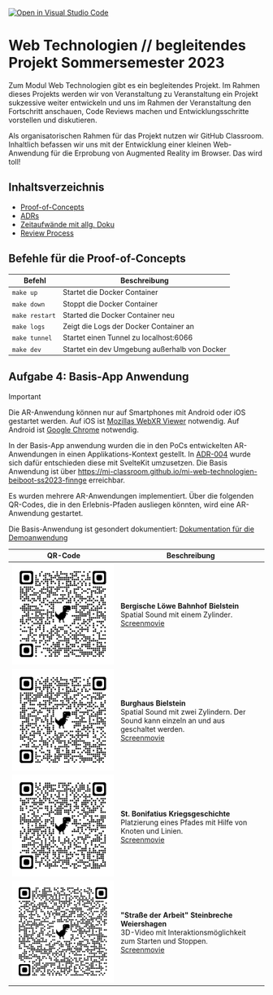 [![Open in Visual Studio Code](https://classroom.github.com/assets/open-in-vscode-718a45dd9cf7e7f842a935f5ebbe5719a5e09af4491e668f4dbf3b35d5cca122.svg)](https://classroom.github.com/online_ide?assignment_repo_id=10785596&assignment_repo_type=AssignmentRepo)

# Web Technologien // begleitendes Projekt Sommersemester 2023

Zum Modul Web Technologien gibt es ein begleitendes Projekt. Im Rahmen dieses Projekts werden wir von Veranstaltung zu Veranstaltung ein Projekt sukzessive weiter entwickeln und uns im Rahmen der Veranstaltung den Fortschritt anschauen, Code Reviews machen und Entwicklungsschritte vorstellen und diskutieren.

Als organisatorischen Rahmen für das Projekt nutzen wir GitHub Classroom. Inhaltlich befassen wir uns mit der Entwicklung einer kleinen Web-Anwendung für die Erprobung von Augmented Reality im Browser. Das wird toll!

## Inhaltsverzeichnis

- [Proof-of-Concepts](./proof-of-concepts/README.md)
- [ADRs](./docs/adrs/README.md)
- [Zeitaufwände mit allg. Doku](./docs/zeitaufwand.md)
- [Review Process](./docs/review-process.md)

## Befehle für die Proof-of-Concepts

| Befehl | Beschreibung |
| --- | --- |
| `make up` | Startet die Docker Container |
| `make down` | Stoppt die Docker Container |
| `make restart` | Started die Docker Container neu |
| `make logs` | Zeigt die Logs der Docker Container an |
| `make tunnel` | Startet einen Tunnel zu localhost:6066 |
| `make dev` | Startet ein dev Umgebung außerhalb von Docker |

## Aufgabe 4: Basis-App Anwendung

> [!IMPORTANT]
> Die AR-Anwendung können nur auf Smartphones mit Android oder iOS gestartet werden. Auf iOS ist [Mozillas WebXR Viewer](https://apps.apple.com/us/app/webxr-viewer/id1295998056) notwendig. Auf Android ist [Google Chrome](https://play.google.com/store/apps/details?id=com.android.chrome&hl=de&gl=US) notwendig.

In der Basis-App anwendung wurden die in den PoCs entwickelten AR-Anwendungen in einen Applikations-Kontext gestellt. In [ADR-004](./docs/adrs/004-sveltekit.md) wurde sich dafür entschieden diese mit SvelteKit umzusetzen. Die Basis Anwendung ist über <https://mi-classroom.github.io/mi-web-technologien-beiboot-ss2023-finnge> erreichbar.

Es wurden mehrere AR-Anwendungen implementiert. Über die folgenden QR-Codes, die in den Erlebnis-Pfaden ausliegen könnten, wird eine AR-Anwendung gestartet.

Die Basis-Anwendung ist gesondert dokumentiert: [Dokumentation für die Demoanwendung](./docs/demoanwendung.md)

| QR-Code | Beschreibung |
| --- | --- |
| ![QR-Code](./docs/qr-codes/bergischer-loewe-bahnhof-bielstein.png) | **Bergische Löwe Bahnhof Bielstein** <br> Spatial Sound mit einem Zylinder. <br> [Screenmovie](./docs/demo-screenmovies/bergischer-loewe-bahnhof-bielstein.mov) |
| ![QR-Code](./docs/qr-codes/burghaus-bielstein.png) | **Burghaus Bielstein** <br> Spatial Sound mit zwei Zylindern. Der Sound kann einzeln an und aus geschaltet werden. <br> [Screenmovie](./docs/demo-screenmovies/burghaus-bielstein.mov) |
| ![QR-Code](./docs/qr-codes/st-bonifatius-kriegsgeschichte.png) | **St. Bonifatius Kriegsgeschichte** <br> Platzierung eines Pfades mit Hilfe von Knoten und Linien. <br> [Screenmovie](./docs/demo-screenmovies/st-bonifatius-kriegsgeschichte.mov) |
| ![QR-Code](./docs/qr-codes/strasse-der-arbeit-steinbreche-weiershagen.png) | **"Straße der Arbeit" Steinbreche Weiershagen** <br> 3D-Video mit Interaktionsmöglichkeit zum Starten und Stoppen. <br> [Screenmovie](./docs/demo-screenmovies/strasse-der-arbeit-steinbreche-weiershagen.mov) |
